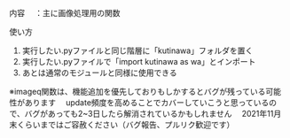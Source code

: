 内容　	：主に画像処理用の関数

使い方
1. 実行したい.pyファイルと同じ階層に「kutinawa」フォルダを置く
2. 実行したい.pyファイルで「import kutinawa as wa」とインポート
3. あとは通常のモジュールと同様に使用できる

※imageq関数は、機能追加を優先しておりもしかするとバグが残っている可能性があります
　update頻度を高めることでカバーしていこうと思っているので、バグがあっても2~3日したら解消されているかもしれません
　2021年11月末くらいまではご容赦ください（バグ報告、プルリク歓迎です）
